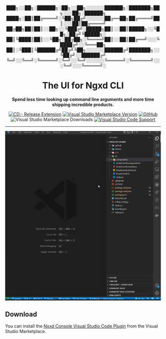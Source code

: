 <div align="center">

███╗░░██╗░██████╗░██╗░░██╗░░░░░░██████╗░███████╗██╗░░░██╗░██████╗
████╗░██║██╔════╝░╚██╗██╔╝░░░░░░██╔══██╗██╔════╝██║░░░██║██╔════╝
██╔██╗██║██║░░██╗░░╚███╔╝░█████╗██║░░██║█████╗░░╚██╗░██╔╝╚█████╗░
██║╚████║██║░░╚██╗░██╔██╗░╚════╝██║░░██║██╔══╝░░░╚████╔╝░░╚═══██╗
██║░╚███║╚██████╔╝██╔╝╚██╗░░░░░░██████╔╝███████╗░░╚██╔╝░░██████╔╝
╚═╝░░╚══╝░╚═════╝░╚═╝░░╚═╝░░░░░░╚═════╝░╚══════╝░░░╚═╝░░░╚═════╝░

</div>

<div align="center">

# The UI for Ngxd CLI

**Spend less time looking up command line arguments and more time shipping incredible products.**

[![CD:- Release Extension](https://github.com/ngx-devs/ngxd-console-test/actions/workflows/publish.yml/badge.svg?branch=main)](https://github.com/ngx-devs/ngxd-console-test/actions/workflows/publish.yml)
[![Visual Studio Marketplace Version](https://img.shields.io/visual-studio-marketplace/v/nrwl.ngxd-console?style=flat-square)](https://marketplace.visualstudio.com/items?itemName=nrwl.ngxd-console)
[![GitHub](https://img.shields.io/github/license/nrwl/nx-console?style=flat-square)](https://github.com/nrwl/nx-console/blob/master/LICENSE)
![Visual Studio Marketplace Downloads](https://img.shields.io/visual-studio-marketplace/d/nrwl.ngxd-console?style=flat-square)
[![Visual Studio Code Support](https://img.shields.io/badge/Visual%20Studio%20Code-%5E1.67.0-blue?style=flat-square&logo=visualstudiocode)](https://code.visualstudio.com)

</div>

<hr>

![Ngxd Console Screenshot](./.github/sample.gif)

## Download

You can install the [Nxxd Console Visual Studio Code Plugin](https://marketplace.visualstudio.com/items?itemName=nrwl.ngxd-console) from the Visual Studio Marketplace.
